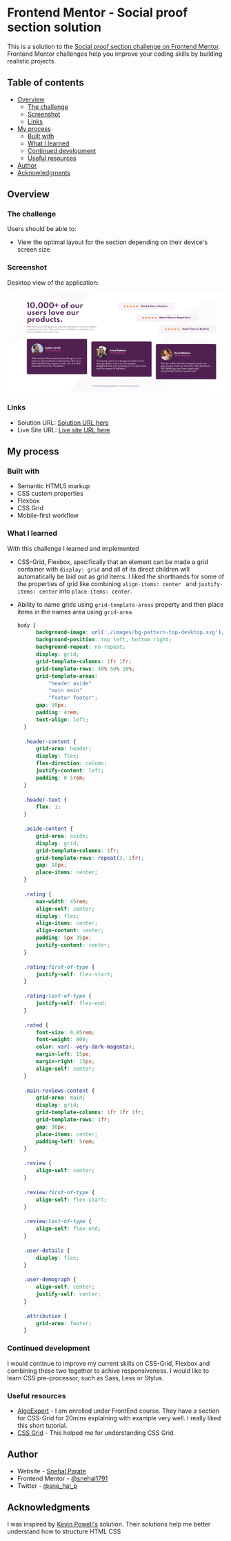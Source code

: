 # Frontend Mentor - Social proof section solution

This is a solution to the [Social proof section challenge on Frontend Mentor](https://www.frontendmentor.io/challenges/social-proof-section-6e0qTv_bA). Frontend Mentor challenges help you improve your coding skills by building realistic projects. 

## Table of contents

- [Overview](#overview)
  - [The challenge](#the-challenge)
  - [Screenshot](#screenshot)
  - [Links](#links)
- [My process](#my-process)
  - [Built with](#built-with)
  - [What I learned](#what-i-learned)
  - [Continued development](#continued-development)
  - [Useful resources](#useful-resources)
- [Author](#author)
- [Acknowledgments](#acknowledgments)

## Overview

### The challenge

Users should be able to:

- View the optimal layout for the section depending on their device's screen size

### Screenshot

Desktop view of the application:

![Deskstop](./images/desktopLive1.png)


### Links

- Solution URL: [Solution URL here](https://github.com/snehal1791/social-proof-section-master)
- Live Site URL: [Live site URL here](https://snehal1791.github.io/social-proof-section-master/)

## My process

### Built with

- Semantic HTML5 markup
- CSS custom properties
- Flexbox
- CSS Grid
- Mobile-first workflow

### What I learned

With this challenge I learned and implemented 
- CSS-Grid, Flexbox, specifically that an element can be made a grid container with `display: grid` and all of its direct children will automatically be laid out as grid items. I liked the shorthands for some of the properties of grid like combining `align-items: center ` and `justify-items: center` into `place-items: center`.
- Ability to name grids using `grid-template-areas` property and then place items in the names area using `grid-area`

  ```css
  body {
        background-image: url('./images/bg-pattern-top-desktop.svg'), url('./images/bg-pattern-bottom-desktop.svg');
        background-position: top left, bottom right;
        background-repeat: no-repeat;
        display: grid;
        grid-template-columns: 1fr 1fr;
        grid-template-rows: 40% 50% 10%;
        grid-template-areas:
            "header aside"
            "main main"
            "footer footer";
        gap: 30px;
        padding: 4rem;
        text-align: left;
    }

    .header-content {
        grid-area: header;
        display: flex;
        flex-direction: column;
        justify-content: left;
        padding: 0 5rem;
    }

    .header-text {
        flex: 1;
    }

    .aside-content {
        grid-area: aside;
        display: grid;
        grid-template-columns: 1fr;
        grid-template-rows: repeat(3, 1fr);
        gap: 10px;
        place-items: center;
    }

    .rating {
        max-width: 45rem;
        align-self: center;
        display: flex;
        align-items: center;
        align-content: center;
        padding: 5px 35px;
        justify-content: center;
    }

    .rating:first-of-type {
        justify-self: flex-start;
    }

    .rating:last-of-type {
        justify-self: flex-end;
    }

    .rated {
        font-size: 0.85rem;
        font-weight: 800;
        color: var(--very-dark-magenta);
        margin-left: 15px;
        margin-right: 15px;
        align-self: center;
    }

    .main-reviews-content {
        grid-area: main;
        display: grid;
        grid-template-columns: 1fr 1fr 1fr;
        grid-template-rows: 1fr;
        gap: 30px;
        place-items: center;
        padding-left: 5rem;
    }

    .review {
        align-self: center;
    }

    .review:first-of-type {
        align-self: flex-start;
    }

    .review:last-of-type {
        align-self: flex-end;
    }

    .user-details {
        display: flex;
    }

    .user-demograph {
        align-self: center;
        justify-self: center;
    }

    .attribution {
        grid-area: footer;
    }
  ```

### Continued development

I would continue to improve my current skills on CSS-Grid, Flexbox and combining these two together to achive responsiveness. I would like to learn CSS pre-processor, such as Sass, Less or Stylus.

### Useful resources

- [AlgoExpert](https://www.algoexpert.io/frontend/css-crash-course/css-grid) - I am enrolled under FrontEnd course. They have a section for CSS-Grid for 20mins explaining with example very well. I really liked this short tutorial.
- [CSS Grid](https://css-tricks.com/snippets/css/complete-guide-grid/) - This helped me for understanding CSS Grid.


## Author

- Website - [Snehal Parate](https://snehal1791.github.io/portfolio/)
- Frontend Mentor - [@snehal1791](https://www.frontendmentor.io/profile/snehal1791)
- Twitter - [@sne_hal_p](https://twitter.com/sne_hal_p)


## Acknowledgments

I was inspired by [Kevin Powell's](https://www.youtube.com/watch?v=K27WULzr2P8&ab_channel=KevinPowell) solution.
Their solutions help me better understand how to structure HTML CSS
